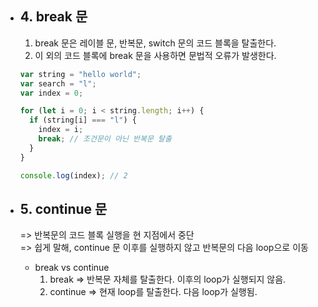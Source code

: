 - ## 4. break 문

  1. break 문은 레이블 문, 반복문, switch 문의 코드 블록을 탈출한다.
  2. 이 외의 코드 블록에 break 문을 사용하면 문법적 오류가 발생한다.

  ```javascript
  var string = "hello world";
  var search = "l";
  var index = 0;

  for (let i = 0; i < string.length; i++) {
    if (string[i] === "l") {
      index = i;
      break; // 조건문이 아닌 반복문 탈출
    }
  }

  console.log(index); // 2
  ```

- ## 5. continue 문
  => 반복문의 코드 블록 실행을 현 지점에서 중단<br>
  => 쉽게 말해, continue 문 이후를 실행하지 않고 반복문의 다음 loop으로 이동
  - break vs continue
    1. break => 반복문 자체를 탈출한다. 이후의 loop가 실행되지 않음.
    2. continue => 현재 loop를 탈출한다. 다음 loop가 실행됨.
